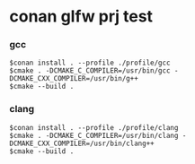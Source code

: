 # conan glfw prj test

### gcc
```
$conan install . --profile ./profile/gcc
$cmake . -DCMAKE_C_COMPILER=/usr/bin/gcc -DCMAKE_CXX_COMPILER=/usr/bin/g++
$cmake --build .
```
### clang
```
$conan install . --profile ./profile/clang
$cmake . -DCMAKE_C_COMPILER=/usr/bin/clang -DCMAKE_CXX_COMPILER=/usr/bin/clang++
$cmake --build .
```